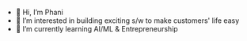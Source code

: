 - 👋 Hi, I’m Phani
- 👀 I’m interested in building exciting s/w to make customers' life easy
- 🌱 I’m currently learning AI/ML & Entrepreneurship

<!---
pgburra/pgburra is a ✨ special ✨ repository because its `README.md` (this file) appears on your GitHub profile.
You can click the Preview link to take a look at your changes.
--->
